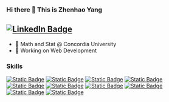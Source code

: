 ### Hi there 👋 This is Zhenhao Yang

## [![LinkedIn Badge](https://img.shields.io/badge/linkedin-%230A66C2?style=for-the-badge&logo=linkedin&logoColor=%230A66C2&labelColor=black)](https://www.linkedin.com/in/allenyzh/)

- 🏫 Math and Stat @ Concordia University
- 🔭 Working on Web Development

### Skills

[![Static Badge](https://img.shields.io/badge/React-%2361DAFB?style=for-the-badge&logo=react&logoColor=%2361DAFB&labelColor=black)](#)
[![Static Badge](https://img.shields.io/badge/JavaScript-%23F7DF1E?style=for-the-badge&logo=javascript&logoColor=%23F7DF1E&labelColor=black)](#)
[![Static Badge](https://img.shields.io/badge/Html-%23E34F26?style=for-the-badge&logo=html5&logoColor=%23E34F26&labelColor=black)](#)
[![Static Badge](https://img.shields.io/badge/Css-%231572B6?style=for-the-badge&logo=CSS3&logoColor=%231572B6&labelColor=black)](#)
[![Static Badge](https://img.shields.io/badge/TypeScript-%233178C6?style=for-the-badge&logo=TypeScript&logoColor=%233178C6&labelColor=black)](#)
[![Static Badge](https://img.shields.io/badge/express-%23000000?style=for-the-badge&logo=express&logoColor=%23F7F7F7&labelColor=black)](#)
[![Static Badge](https://img.shields.io/badge/Git-%23F05032?style=for-the-badge&logo=Git&logoColor=%23F05032&labelColor=black)](#)
[![Static Badge](https://img.shields.io/badge/tailwind%20css-%2306B6D4?style=for-the-badge&logo=tailwindcss&logoColor=%23F7F7F7&labelColor=black)](#)
[![Static Badge](https://img.shields.io/badge/Bootstrap-%237952B3?style=for-the-badge&logo=bootstrap&logoColor=%237952B3&labelColor=black)](#)
[![Static Badge](https://img.shields.io/badge/node.js-%235FA04E?style=for-the-badge&logo=nodedotjs&logoColor=%235FA04E&labelColor=black)](#)

<!--
**Allenyzh/Allenyzh** is a ✨ _special_ ✨ repository because its `README.md` (this file) appears on your GitHub profile.

Here are some ideas to get you started:

- 🔭 I’m currently working on ...
- 🌱 I’m currently learning ...
- 👯 I’m looking to collaborate on ...
- 🤔 I’m looking for help with ...
- 💬 Ask me about ...
- 📫 How to reach me: ...
- 😄 Pronouns: ...
- ⚡ Fun fact: ...
-->
